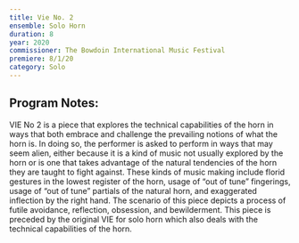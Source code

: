 ```yaml
---
title: Vie No. 2
ensemble: Solo Horn
duration: 8
year: 2020
commissioner: The Bowdoin International Music Festival
premiere: 8/1/20
category: Solo
---
```


## Program Notes:

VIE No 2 is a piece that explores the technical capabilities of the horn in ways that both embrace and challenge the prevailing notions of what the horn is. In doing so, the performer is asked to perform in ways that may seem alien, either because it is a kind of music not usually explored by the horn or is one that takes advantage of the natural tendencies of the horn they are taught to fight against. These kinds of music making include florid gestures in the lowest register of the horn, usage of “out of tune” fingerings, usage of “out of tune” partials of the natural horn, and exaggerated inflection by the right hand. The scenario of this piece depicts a process of futile avoidance, reflection, obsession, and bewilderment. This piece is preceded by the original VIE for solo horn which also deals with the technical capabilities of the horn.

